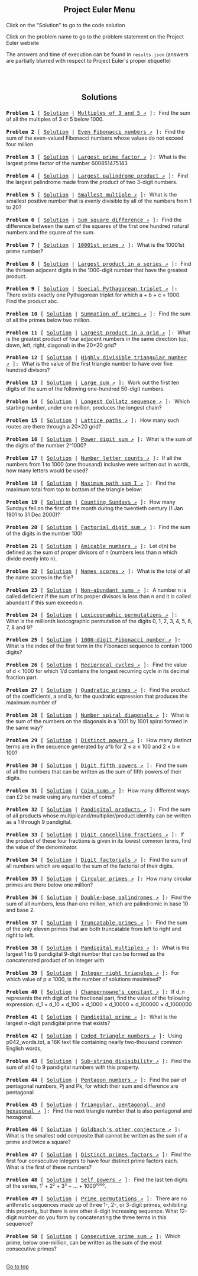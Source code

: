 ## <p align="center"> Project Euler Menu </p>

Click on the "Solution" to go to the code solution

Click on the problem name to go to the problem statement on the Project Euler website

The answers and time of execution can be found in `results.json` (answers are partially blurred with respect to Project Euler's proper etiquette)

<br/><br/>

## <p align="center"> Solutions </p>
<span style='font-family:"Lucida Console", Monaco, monospace;'>**Problem 1** [ [Solution](https://github.com/zheng214/euler/blob/master/euler/1/index.js#L2-L15) | [Multiples of 3 and 5 :arrow_upper_right:](https://projecteuler.net/problem=1) ]: </span> 
  Find the sum of all the multiples of 3 or 5 below 1000.
<br/><br/>
<span style='font-family:"Lucida Console", Monaco, monospace;'>**Problem 2** [ [Solution](https://github.com/zheng214/euler/blob/master/euler/1/index.js#L17-L31) | [Even Fibonacci numbers :arrow_upper_right:](https://projecteuler.net/problem=2) ]: </span> 
  Find the sum of the even-valued Fibonacci numbers whose values do not exceed four million
<br/><br/>
<span style='font-family:"Lucida Console", Monaco, monospace;'>**Problem 3** [ [Solution](https://github.com/zheng214/euler/blob/master/euler/1/index.js#L33-L49) | [Largest prime factor :arrow_upper_right:](https://projecteuler.net/problem=3) ]: </span> 
  What is the largest prime factor of the number 600851475143
<br/><br/>
<span style='font-family:"Lucida Console", Monaco, monospace;'>**Problem 4** [ [Solution](https://github.com/zheng214/euler/blob/master/euler/1/index.js#L51-L107) | [Largest palindrome product :arrow_upper_right:](https://projecteuler.net/problem=4) ]: </span> 
  Find the largest palindrome made from the product of two 3-digit numbers.
<br/><br/>
<span style='font-family:"Lucida Console", Monaco, monospace;'>**Problem 5** [ [Solution](https://github.com/zheng214/euler/blob/master/euler/1/index.js#L109-L136) | [Smallest multiple :arrow_upper_right:](https://projecteuler.net/problem=5) ]: </span> 
  What is the smallest positive number that is evenly divisible by all of the numbers from 1 to 20?
<br/><br/>
<span style='font-family:"Lucida Console", Monaco, monospace;'>**Problem 6** [ [Solution](https://github.com/zheng214/euler/blob/master/euler/1/index.js#L138-L154) | [Sum square difference :arrow_upper_right:](https://projecteuler.net/problem=6) ]: </span> 
  Find the difference between the sum of the squares of the first one hundred natural numbers and the square of the sum.
<br/><br/>
<span style='font-family:"Lucida Console", Monaco, monospace;'>**Problem 7** [ [Solution](https://github.com/zheng214/euler/blob/master/euler/1/index.js#L156-L170) | [10001st prime :arrow_upper_right:](https://projecteuler.net/problem=7) ]: </span> 
  What is the 10001st prime number?
<br/><br/>
<span style='font-family:"Lucida Console", Monaco, monospace;'>**Problem 8** [ [Solution](https://github.com/zheng214/euler/blob/master/euler/1/index.js#L172-L203) | [Largest product in a series :arrow_upper_right:](https://projecteuler.net/problem=8) ]: </span> 
  Find the thirteen adjacent digits in the 1000-digit number that have the greatest product.
<br/><br/>
<span style='font-family:"Lucida Console", Monaco, monospace;'>**Problem 9** [ [Solution](https://github.com/zheng214/euler/blob/master/euler/1/index.js#L205-L223) | [Special Pythagorean triplet :arrow_upper_right:](https://projecteuler.net/problem=9) ]: </span> 
  There exists exactly one Pythagorean triplet for which a + b + c = 1000. Find the product abc.
<br/><br/>
<span style='font-family:"Lucida Console", Monaco, monospace;'>**Problem 10** [ [Solution](https://github.com/zheng214/euler/blob/master/euler/1/index.js#L225-L265) | [Summation of primes :arrow_upper_right:](https://projecteuler.net/problem=10) ]: </span> 
  Find the sum of all the primes below two million.
<br/><br/>
<span style='font-family:"Lucida Console", Monaco, monospace;'>**Problem 11** [ [Solution](https://github.com/zheng214/euler/blob/master/euler/2/index.js#L2-L30) | [Largest product in a grid :arrow_upper_right:](https://projecteuler.net/problem=11) ]: </span> 
  What is the greatest product of four adjacent numbers in the same direction (up, down, left, right, diagonal) in the 20×20 grid?
<br/><br/>
<span style='font-family:"Lucida Console", Monaco, monospace;'>**Problem 12** [ [Solution](https://github.com/zheng214/euler/blob/master/euler/2/index.js#L32-L84) | [Highly divisible triangular number :arrow_upper_right:](https://projecteuler.net/problem=12) ]: </span> 
  What is the value of the first triangle number to have over five hundred divisors?
<br/><br/>
<span style='font-family:"Lucida Console", Monaco, monospace;'>**Problem 13** [ [Solution](https://github.com/zheng214/euler/blob/master/euler/2/index.js#L86-L112) | [Large sum :arrow_upper_right:](https://projecteuler.net/problem=13) ]: </span> 
  Work out the first ten digits of the sum of the following one-hundred 50-digit numbers.
<br/><br/>
<span style='font-family:"Lucida Console", Monaco, monospace;'>**Problem 14** [ [Solution](https://github.com/zheng214/euler/blob/master/euler/2/index.js#L114-L170) | [Longest Collatz sequence :arrow_upper_right:](https://projecteuler.net/problem=14) ]: </span> 
  Which starting number, under one million, produces the longest chain?
<br/><br/>
<span style='font-family:"Lucida Console", Monaco, monospace;'>**Problem 15** [ [Solution](https://github.com/zheng214/euler/blob/master/euler/2/index.js#L173-L186) | [Lattice paths :arrow_upper_right:](https://projecteuler.net/problem=15) ]: </span> 
  How many such routes are there through a 20×20 grid?
<br/><br/>
<span style='font-family:"Lucida Console", Monaco, monospace;'>**Problem 16** [ [Solution](https://github.com/zheng214/euler/blob/master/euler/2/index.js#L188-L234) | [Power digit sum :arrow_upper_right:](https://projecteuler.net/problem=16) ]: </span> 
  What is the sum of the digits of the number 2^1000?
<br/><br/>
<span style='font-family:"Lucida Console", Monaco, monospace;'>**Problem 17** [ [Solution](https://github.com/zheng214/euler/blob/master/euler/2/index.js#L236-L264) | [Number letter counts :arrow_upper_right:](https://projecteuler.net/problem=17) ]: </span> 
  If all the numbers from 1 to 1000 (one thousand) inclusive were written out in words, how many letters would be used?
<br/><br/>
<span style='font-family:"Lucida Console", Monaco, monospace;'>**Problem 18** [ [Solution](https://github.com/zheng214/euler/blob/master/euler/2/index.js#L266-L329) | [Maximum path sum I :arrow_upper_right:](https://projecteuler.net/problem=18) ]: </span> 
  Find the maximum total from top to bottom of the triangle below:
<br/><br/>
<span style='font-family:"Lucida Console", Monaco, monospace;'>**Problem 19** [ [Solution](https://github.com/zheng214/euler/blob/master/euler/2/index.js#L331-L363) | [Counting Sundays :arrow_upper_right:](https://projecteuler.net/problem=19) ]: </span> 
  How many Sundays fell on the first of the month during the twentieth century (1 Jan 1901 to 31 Dec 2000)?
<br/><br/>
<span style='font-family:"Lucida Console", Monaco, monospace;'>**Problem 20** [ [Solution](https://github.com/zheng214/euler/blob/master/euler/2/index.js#L365-L399) | [Factorial digit sum :arrow_upper_right:](https://projecteuler.net/problem=20) ]: </span> 
  Find the sum of the digits in the number 100!
<br/><br/>
<span style='font-family:"Lucida Console", Monaco, monospace;'>**Problem 21** [ [Solution](https://github.com/zheng214/euler/blob/master/euler/3/index.js#L2-L30) | [Amicable numbers :arrow_upper_right:](https://projecteuler.net/problem=21) ]: </span> 
  Let d(n) be defined as the sum of proper divisors of n (numbers less than n which divide evenly into n).
<br/><br/>
<span style='font-family:"Lucida Console", Monaco, monospace;'>**Problem 22** [ [Solution](https://github.com/zheng214/euler/blob/master/euler/3/index.js#L32-L58) | [Names scores :arrow_upper_right:](https://projecteuler.net/problem=22) ]: </span> 
  What is the total of all the name scores in the file?
<br/><br/>
<span style='font-family:"Lucida Console", Monaco, monospace;'>**Problem 23** [ [Solution](https://github.com/zheng214/euler/blob/master/euler/3/index.js#L60-L97) | [Non-abundant sums :arrow_upper_right:](https://projecteuler.net/problem=23) ]: </span> 
  A number n is called deficient if the sum of its proper divisors is less than n and it is called abundant if this sum exceeds n.
<br/><br/>
<span style='font-family:"Lucida Console", Monaco, monospace;'>**Problem 24** [ [Solution](https://github.com/zheng214/euler/blob/master/euler/3/index.js#L99-L146) | [Lexicographic permutations :arrow_upper_right:](https://projecteuler.net/problem=24) ]: </span> 
  What is the millionth lexicographic permutation of the digits 0, 1, 2, 3, 4, 5, 6, 7, 8 and 9?
<br/><br/>
<span style='font-family:"Lucida Console", Monaco, monospace;'>**Problem 25** [ [Solution](https://github.com/zheng214/euler/blob/master/euler/3/index.js#L148-L190) | [1000-digit Fibonacci number :arrow_upper_right:](https://projecteuler.net/problem=25) ]: </span> 
  What is the index of the first term in the Fibonacci sequence to contain 1000 digits?
<br/><br/>
<span style='font-family:"Lucida Console", Monaco, monospace;'>**Problem 26** [ [Solution](https://github.com/zheng214/euler/blob/master/euler/3/index.js#L192-L234) | [Reciprocal cycles :arrow_upper_right:](https://projecteuler.net/problem=26) ]: </span> 
  Find the value of d < 1000 for which 1/d contains the longest recurring cycle in its decimal fraction part.
<br/><br/>
<span style='font-family:"Lucida Console", Monaco, monospace;'>**Problem 27** [ [Solution](https://github.com/zheng214/euler/blob/master/euler/3/index.js#L237-L286) | [Quadratic primes :arrow_upper_right:](https://projecteuler.net/problem=27) ]: </span> 
  Find the product of the coefficients, a and b, for the quadratic expression that produces the maximum number of
<br/><br/>
<span style='font-family:"Lucida Console", Monaco, monospace;'>**Problem 28** [ [Solution](https://github.com/zheng214/euler/blob/master/euler/3/index.js#L288-L314) | [Number spiral diagonals :arrow_upper_right:](https://projecteuler.net/problem=28) ]: </span> 
  What is the sum of the numbers on the diagonals in a 1001 by 1001 spiral formed in the same way?
<br/><br/>
<span style='font-family:"Lucida Console", Monaco, monospace;'>**Problem 29** [ [Solution](https://github.com/zheng214/euler/blob/master/euler/3/index.js#L316-L351) | [Distinct powers :arrow_upper_right:](https://projecteuler.net/problem=29) ]: </span> 
  How many distinct terms are in the sequence generated by a^b for 2 ≤ a ≤ 100 and 2 ≤ b ≤ 100?
<br/><br/>
<span style='font-family:"Lucida Console", Monaco, monospace;'>**Problem 30** [ [Solution](https://github.com/zheng214/euler/blob/master/euler/3/index.js#L353-L417) | [Digit fifth powers :arrow_upper_right:](https://projecteuler.net/problem=30) ]: </span> 
  Find the sum of all the numbers that can be written as the sum of fifth powers of their digits.
<br/><br/>
<span style='font-family:"Lucida Console", Monaco, monospace;'>**Problem 31** [ [Solution](https://github.com/zheng214/euler/blob/master/euler/4/index.js#L2-L60) | [Coin sums :arrow_upper_right:](https://projecteuler.net/problem=31) ]: </span> 
  How many different ways can £2 be made using any number of coins?
<br/><br/>
<span style='font-family:"Lucida Console", Monaco, monospace;'>**Problem 32** [ [Solution](https://github.com/zheng214/euler/blob/master/euler/4/index.js#L62-L138) | [Pandigital products :arrow_upper_right:](https://projecteuler.net/problem=32) ]: </span> 
  Find the sum of all products whose multiplicand/multiplier/product identity can be written as a 1 through 9 pandigital.
<br/><br/>
<span style='font-family:"Lucida Console", Monaco, monospace;'>**Problem 33** [ [Solution](https://github.com/zheng214/euler/blob/master/euler/4/index.js#L140-L184) | [Digit cancelling fractions :arrow_upper_right:](https://projecteuler.net/problem=33) ]: </span> 
  If the product of these four fractions is given in its lowest common terms, find the value of the denominator.
<br/><br/>
<span style='font-family:"Lucida Console", Monaco, monospace;'>**Problem 34** [ [Solution](https://github.com/zheng214/euler/blob/master/euler/4/index.js#L186-L282) | [Digit factorials :arrow_upper_right:](https://projecteuler.net/problem=34) ]: </span> 
  Find the sum of all numbers which are equal to the sum of the factorial of their digits.
<br/><br/>
<span style='font-family:"Lucida Console", Monaco, monospace;'>**Problem 35** [ [Solution](https://github.com/zheng214/euler/blob/master/euler/4/index.js#L284-L332) | [Circular primes :arrow_upper_right:](https://projecteuler.net/problem=35) ]: </span> 
  How many circular primes are there below one million?
<br/><br/>
<span style='font-family:"Lucida Console", Monaco, monospace;'>**Problem 36** [ [Solution](https://github.com/zheng214/euler/blob/master/euler/4/index.js#L334-L365) | [Double-base palindromes :arrow_upper_right:](https://projecteuler.net/problem=36) ]: </span> 
  Find the sum of all numbers, less than one million, which are palindromic in base 10 and base 2.
<br/><br/>
<span style='font-family:"Lucida Console", Monaco, monospace;'>**Problem 37** [ [Solution](https://github.com/zheng214/euler/blob/master/euler/4/index.js#L367-L439) | [Truncatable primes :arrow_upper_right:](https://projecteuler.net/problem=37) ]: </span> 
  Find the sum of the only eleven primes that are both truncatable from left to right and right to left.
<br/><br/>
<span style='font-family:"Lucida Console", Monaco, monospace;'>**Problem 38** [ [Solution](https://github.com/zheng214/euler/blob/master/euler/4/index.js#L441-L481) | [Pandigital multiples :arrow_upper_right:](https://projecteuler.net/problem=38) ]: </span> 
  What is the largest 1 to 9 pandigital 9-digit number that can be formed as the concatenated product of an integer with
<br/><br/>
<span style='font-family:"Lucida Console", Monaco, monospace;'>**Problem 39** [ [Solution](https://github.com/zheng214/euler/blob/master/euler/4/index.js#L483-L526) | [Integer right triangles :arrow_upper_right:](https://projecteuler.net/problem=39) ]: </span> 
  For which value of p ≤ 1000, is the number of solutions maximised?
<br/><br/>
<span style='font-family:"Lucida Console", Monaco, monospace;'>**Problem 40** [ [Solution](https://github.com/zheng214/euler/blob/master/euler/4/index.js#L528-L582) | [Champernowne's constant :arrow_upper_right:](https://projecteuler.net/problem=40) ]: </span> 
  If d_n represents the nth digit of the fractional part, find the value of the following expression.
  d_1 × d_10 × d_100 × d_1000 × d_10000 × d_100000 × d_1000000
<br/><br/>
<span style='font-family:"Lucida Console", Monaco, monospace;'>**Problem 41** [ [Solution](https://github.com/zheng214/euler/blob/master/euler/5/index.js#L2-L31) | [Pandigital prime :arrow_upper_right:](https://projecteuler.net/problem=41) ]: </span> 
  What is the largest n-digit pandigital prime that exists?
<br/><br/>
<span style='font-family:"Lucida Console", Monaco, monospace;'>**Problem 42** [ [Solution](https://github.com/zheng214/euler/blob/master/euler/5/index.js#L33-L57) | [Coded Triangle numbers :arrow_upper_right:](https://projecteuler.net/problem=42) ]: </span> 
  Using p042_words.txt, a 16K text file containing nearly two-thousand common English words,
<br/><br/>
<span style='font-family:"Lucida Console", Monaco, monospace;'>**Problem 43** [ [Solution](https://github.com/zheng214/euler/blob/master/euler/5/index.js#L59-L113) | [Sub-string divisibility :arrow_upper_right:](https://projecteuler.net/problem=43) ]: </span> 
  Find the sum of all 0 to 9 pandigital numbers with this property.
<br/><br/>
<span style='font-family:"Lucida Console", Monaco, monospace;'>**Problem 44** [ [Solution](https://github.com/zheng214/euler/blob/master/euler/5/index.js#L115-L140) | [Pentagon numbers :arrow_upper_right:](https://projecteuler.net/problem=44) ]: </span> 
  Find the pair of pentagonal numbers, Pj and Pk, for which their sum and difference are pentagonal
<br/><br/>
<span style='font-family:"Lucida Console", Monaco, monospace;'>**Problem 45** [ [Solution](https://github.com/zheng214/euler/blob/master/euler/5/index.js#L142-L161) | [Triangular, pentagonal, and hexagonal :arrow_upper_right:](https://projecteuler.net/problem=45) ]: </span> 
  Find the next triangle number that is also pentagonal and hexagonal.
<br/><br/>
<span style='font-family:"Lucida Console", Monaco, monospace;'>**Problem 46** [ [Solution](https://github.com/zheng214/euler/blob/master/euler/5/index.js#L163-L199) | [Goldbach's other conjecture :arrow_upper_right:](https://projecteuler.net/problem=46) ]: </span> 
  What is the smallest odd composite that cannot be written as the sum of a prime and twice a square?
<br/><br/>
<span style='font-family:"Lucida Console", Monaco, monospace;'>**Problem 47** [ [Solution](https://github.com/zheng214/euler/blob/master/euler/5/index.js#L201-L259) | [Distinct primes factors :arrow_upper_right:](https://projecteuler.net/problem=47) ]: </span> 
  Find the first four consecutive integers to have four distinct prime factors each. What is the first of these numbers?
<br/><br/>
<span style='font-family:"Lucida Console", Monaco, monospace;'>**Problem 48** [ [Solution](https://github.com/zheng214/euler/blob/master/euler/5/index.js#L261-L287) | [Self powers :arrow_upper_right:](https://projecteuler.net/problem=48) ]: </span> 
  Find the last ten digits of the series, 1¹ + 2² + 3³ + ... + 1000¹⁰⁰⁰.
<br/><br/>
<span style='font-family:"Lucida Console", Monaco, monospace;'>**Problem 49** [ [Solution](https://github.com/zheng214/euler/blob/master/euler/5/index.js#L289-L335) | [Prime permutations :arrow_upper_right:](https://projecteuler.net/problem=49) ]: </span> 
  There are no arithmetic sequences made up of three 1-, 2-, or 3-digit primes, exhibiting this property, but there is
  one other 4-digit increasing sequence. What 12-digit number do you form by concatenating the three terms in this sequence?
<br/><br/>
<span style='font-family:"Lucida Console", Monaco, monospace;'>**Problem 50** [ [Solution](https://github.com/zheng214/euler/blob/master/euler/5/index.js#L337-L381) | [Consecutive prime sum :arrow_upper_right:](https://projecteuler.net/problem=50) ]: </span> 
  Which prime, below one-million, can be written as the sum of the most consecutive primes?
<br/><br/>


<a href="#">Go to top</a>